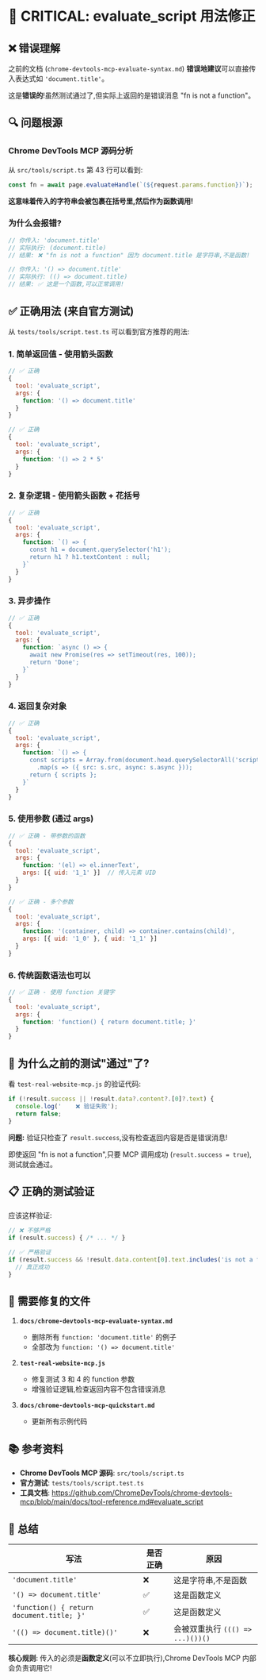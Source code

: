 # 🚨 CRITICAL: evaluate_script 用法修正

## ❌ 错误理解

之前的文档 (`chrome-devtools-mcp-evaluate-syntax.md`) **错误地建议**可以直接传入表达式如 `'document.title'`。

这是**错误的**!虽然测试通过了,但实际上返回的是错误消息 "fn is not a function"。

## 🔍 问题根源

### Chrome DevTools MCP 源码分析

从 `src/tools/script.ts` 第 43 行可以看到:

```typescript
const fn = await page.evaluateHandle(`(${request.params.function})`);
```

**这意味着传入的字符串会被包裹在括号里,然后作为函数调用!**

### 为什么会报错?

```javascript
// 你传入: 'document.title'
// 实际执行: (document.title)
// 结果: ❌ "fn is not a function" 因为 document.title 是字符串,不是函数!

// 你传入: '() => document.title'
// 实际执行: (() => document.title)
// 结果: ✅ 这是一个函数,可以正常调用!
```

## ✅ 正确用法 (来自官方测试)

从 `tests/tools/script.test.ts` 可以看到官方推荐的用法:

### 1. 简单返回值 - 使用箭头函数

```javascript
// ✅ 正确
{
  tool: 'evaluate_script',
  args: {
    function: '() => document.title'
  }
}

// ✅ 正确
{
  tool: 'evaluate_script',
  args: {
    function: '() => 2 * 5'
  }
}
```

### 2. 复杂逻辑 - 使用箭头函数 + 花括号

```javascript
// ✅ 正确
{
  tool: 'evaluate_script',
  args: {
    function: `() => {
      const h1 = document.querySelector('h1');
      return h1 ? h1.textContent : null;
    }`
  }
}
```

### 3. 异步操作

```javascript
// ✅ 正确
{
  tool: 'evaluate_script',
  args: {
    function: `async () => {
      await new Promise(res => setTimeout(res, 100));
      return 'Done';
    }`
  }
}
```

### 4. 返回复杂对象

```javascript
// ✅ 正确
{
  tool: 'evaluate_script',
  args: {
    function: `() => {
      const scripts = Array.from(document.head.querySelectorAll('script'))
        .map(s => ({ src: s.src, async: s.async }));
      return { scripts };
    }`
  }
}
```

### 5. 使用参数 (通过 args)

```javascript
// ✅ 正确 - 带参数的函数
{
  tool: 'evaluate_script',
  args: {
    function: '(el) => el.innerText',
    args: [{ uid: '1_1' }]  // 传入元素 UID
  }
}

// ✅ 正确 - 多个参数
{
  tool: 'evaluate_script',
  args: {
    function: '(container, child) => container.contains(child)',
    args: [{ uid: '1_0' }, { uid: '1_1' }]
  }
}
```

### 6. 传统函数语法也可以

```javascript
// ✅ 正确 - 使用 function 关键字
{
  tool: 'evaluate_script',
  args: {
    function: 'function() { return document.title; }'
  }
}
```

## 🐛 为什么之前的测试"通过"了?

看 `test-real-website-mcp.js` 的验证代码:

```javascript
if (!result.success || !result.data?.content?.[0]?.text) {
  console.log('    ❌ 验证失败');
  return false;
}
```

**问题:** 验证只检查了 `result.success`,没有检查返回内容是否是错误消息!

即使返回 "fn is not a function",只要 MCP 调用成功 (`result.success = true`),测试就会通过。

## 📋 正确的测试验证

应该这样验证:

```javascript
// ❌ 不够严格
if (result.success) { /* ... */ }

// ✅ 严格验证
if (result.success && !result.data.content[0].text.includes('is not a function')) {
  // 真正成功
}
```

## 🔧 需要修复的文件

1. **`docs/chrome-devtools-mcp-evaluate-syntax.md`**
   - 删除所有 `function: 'document.title'` 的例子
   - 全部改为 `function: '() => document.title'`

2. **`test-real-website-mcp.js`**
   - 修复测试 3 和 4 的 function 参数
   - 增强验证逻辑,检查返回内容不包含错误消息

3. **`docs/chrome-devtools-mcp-quickstart.md`**
   - 更新所有示例代码

## 📚 参考资料

- **Chrome DevTools MCP 源码**: `src/tools/script.ts`
- **官方测试**: `tests/tools/script.test.ts`
- **工具文档**: https://github.com/ChromeDevTools/chrome-devtools-mcp/blob/main/docs/tool-reference.md#evaluate_script

## 🎯 总结

| 写法 | 是否正确 | 原因 |
|------|---------|------|
| `'document.title'` | ❌ | 这是字符串,不是函数 |
| `'() => document.title'` | ✅ | 这是函数定义 |
| `'function() { return document.title; }'` | ✅ | 这是函数定义 |
| `'(() => document.title)()'` | ❌ | 会被双重执行 `((() => ...)())()` |

**核心规则**: 传入的必须是**函数定义**(可以不立即执行),Chrome DevTools MCP 内部会负责调用它!
